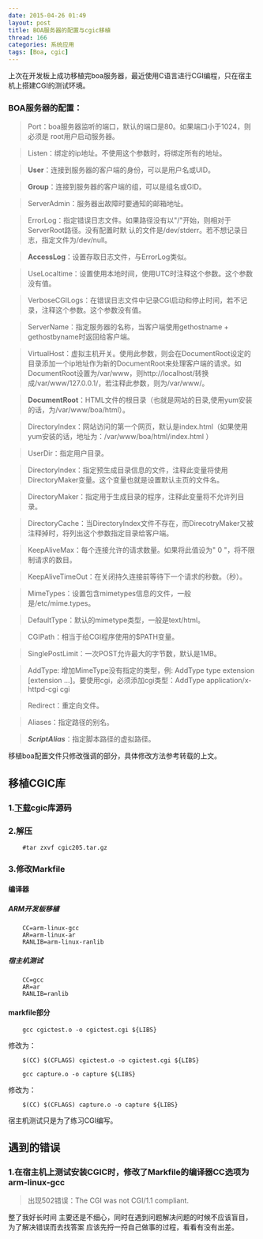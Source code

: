 ```yaml
---
date: 2015-04-26 01:49
layout: post
title: BOA服务器的配置与cgic移植
thread: 166
categories: 系统应用
tags: [Boa, cgic]
---
```


上次在开发板上成功移植完boa服务器，最近使用C语言进行CGI编程，只在宿主机上搭建CGI的测试环境。

### BOA服务器的配置：

>Port：boa服务器监听的端口，默认的端口是80。如果端口小于1024，则必须是  root用户启动服务器。

>Listen：绑定的ip地址。不使用这个参数时，将绑定所有的地址。

>**User**：连接到服务器的客户端的身份，可以是用户名或UID。

>**Group**：连接到服务器的客户端的组，可以是组名或GID。

>ServerAdmin：服务器出故障时要通知的邮箱地址。
<!---more--->

>ErrorLog：指定错误日志文件。如果路径没有以"/"开始，则相对于ServerRoot路径。没有配置时默 认的文件是/dev/stderr。若不想记录日志，指定文件为/dev/null。

>**AccessLog**：设置存取日志文件，与ErrorLog类似。

>UseLocaltime：设置使用本地时间，使用UTC时注释这个参数。这个参数没有值。

>VerboseCGILogs：在错误日志文件中记录CGI启动和停止时间，若不记录，注释这个参数。这个参数没有值。

>ServerName：指定服务器的名称，当客户端使用gethostname + gethostbyname时返回给客户端。

>VirtualHost：虚拟主机开关。使用此参数，则会在DocumentRoot设定的目录添加一个ip地址作为新的DocumentRoot来处理客户端的请求。如DocumentRoot设置为/var/www，则http://localhost/转换 成/var/www/127.0.0.1/，若注释此参数，则为/var/www/。

>**DocumentRoot**：HTML文件的根目录（也就是网站的目录,使用yum安装的话，为/var/www/boa/html）。

>DirectoryIndex：网站访问的第一个网页，默认是index.html（如果使用yum安装的话，地址为：/var/www/boa/html/index.html ）

>UserDir：指定用户目录。

>DirectoryIndex：指定预生成目录信息的文件，注释此变量将使用DirectoryMaker变量。这个变量也就是设置默认主页的文件名。

>DirectoryMaker：指定用于生成目录的程序，注释此变量将不允许列目录。

>DirectoryCache：当DirectoryIndex文件不存在，而DirecotryMaker又被注释掉时，将列出这个参数指定目录给客户端。

>KeepAliveMax：每个连接允许的请求数量。如果将此值设为" 0 "，将不限制请求的数目。

>KeepAliveTimeOut：在关闭持久连接前等待下一个请求的秒数。（秒）。

>MimeTypes：设置包含mimetypes信息的文件，一般是/etc/mime.types。

>DefaultType：默认的mimetype类型，一般是text/html。

>CGIPath：相当于给CGI程序使用的$PATH变量。

>SinglePostLimit：一次POST允许最大的字节数，默认是1MB。

>AddType: 增加MimeType没有指定的类型，例: AddType type extension [extension ...]。要使用cgi，必须添加cgi类型：AddType application/x-httpd-cgi cgi

>Redirect：重定向文件。

>Aliases：指定路径的别名。

>***ScriptAlias***：指定脚本路径的虚拟路径。


移植boa配置文件只修改强调的部分，具体修改方法参考转载的上文。


## 移植CGIC库
### 1.[下载](/src/cgic205.tar.gz)cgic库源码

### 2.解压
        #tar zxvf cgic205.tar.gz
### 3.修改Markfile
#### 编译器
##### ARM开发板移植
        CC=arm-linux-gcc
        AR=arm-linux-ar
        RANLIB=arm-linux-ranlib
##### 宿主机测试
        CC=gcc
        AR=ar
        RANLIB=ranlib
#### markfile部分
        gcc cgictest.o -o cgictest.cgi ${LIBS}
修改为：

        $(CC) $(CFLAGS) cgictest.o -o cgictest.cgi ${LIBS}

        gcc capture.o -o capture ${LIBS}
修改为：

        $(CC) $(CFLAGS) capture.o -o capture ${LIBS}
宿主机测试只是为了练习CGI编写。

## 遇到的错误
### 1.在宿主机上测试安装CGIC时，修改了Markfile的编译器CC选项为arm-linux-gcc
>出现502错误：The CGI was not CGI/1.1 compliant.

整了我好长时间
主要还是不细心，同时在遇到问题解决问题的时候不应该盲目，为了解决错误而去找答案
应该先捋一捋自己做事的过程，看看有没有出差。
